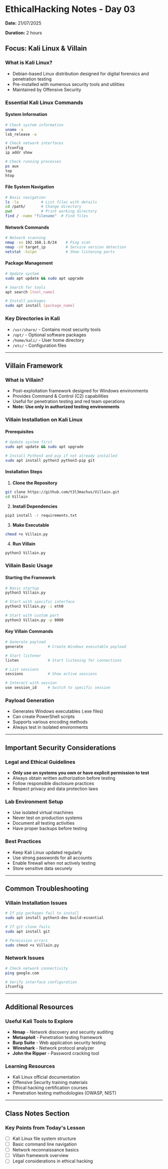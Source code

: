 # EthicalHacking Notes - Day 03
**Date:** 21/07/2025

**Duration:** 2 hours  

**Focus:**  Kali Linux & Villain
---
### What is Kali Linux?
- Debian-based Linux distribution designed for digital forensics and penetration testing
- Pre-installed with numerous security tools and utilities
- Maintained by Offensive Security

### Essential Kali Linux Commands

#### System Information
```bash
# Check system information
uname -a
lsb_release -a

# Check network interfaces
ifconfig
ip addr show

# Check running processes
ps aux
top
htop
```

#### File System Navigation
```bash
# Basic navigation
ls -la          # List files with details
cd /path/       # Change directory
pwd             # Print working directory
find / -name "filename"  # Find files
```

#### Network Commands
```bash
# Network scanning
nmap -sn 192.168.1.0/24    # Ping scan
nmap -sV target_ip         # Service version detection
netstat -tulpn             # Show listening ports
```

#### Package Management
```bash
# Update system
sudo apt update && sudo apt upgrade

# Search for tools
apt search [tool_name]

# Install packages
sudo apt install [package_name]
```

### Key Directories in Kali
- `/usr/share/` - Contains most security tools
- `/opt/` - Optional software packages
- `/home/kali/` - User home directory
- `/etc/` - Configuration files

---

## Villain Framework

### What is Villain?
- Post-exploitation framework designed for Windows environments
- Provides Command & Control (C2) capabilities
- Useful for penetration testing and red team operations
- **Note: Use only in authorized testing environments**

### Villain Installation on Kali Linux

#### Prerequisites
```bash
# Update system first
sudo apt update && sudo apt upgrade

# Install Python3 and pip if not already installed
sudo apt install python3 python3-pip git
```

#### Installation Steps

1. **Clone the Repository**
```bash
git clone https://github.com/t3l3machus/Villain.git
cd Villain
```

2. **Install Dependencies**
```bash
pip3 install -r requirements.txt
```

3. **Make Executable**
```bash
chmod +x Villain.py
```

4. **Run Villain**
```bash
python3 Villain.py
```

### Villain Basic Usage

#### Starting the Framework
```bash
# Basic startup
python3 Villain.py

# Start with specific interface
python3 Villain.py -i eth0

# Start with custom port
python3 Villain.py -p 8080
```

#### Key Villain Commands
```bash
# Generate payload
generate           # Create Windows executable payload

# Start listener
listen             # Start listening for connections

# List sessions
sessions           # Show active sessions

# Interact with session
use session_id     # Switch to specific session
```

### Payload Generation
- Generates Windows executables (.exe files)
- Can create PowerShell scripts
- Supports various encoding methods
- Always test in isolated environments

---

## Important Security Considerations

### Legal and Ethical Guidelines
- **Only use on systems you own or have explicit permission to test**
- Always obtain written authorization before testing
- Follow responsible disclosure practices
- Respect privacy and data protection laws

### Lab Environment Setup
- Use isolated virtual machines
- Never test on production systems
- Document all testing activities
- Have proper backups before testing

### Best Practices
- Keep Kali Linux updated regularly
- Use strong passwords for all accounts
- Enable firewall when not actively testing
- Store sensitive data securely

---

## Common Troubleshooting

### Villain Installation Issues
```bash
# If pip packages fail to install
sudo apt install python3-dev build-essential

# If git clone fails
sudo apt install git

# Permission errors
sudo chmod +x Villain.py
```

### Network Issues
```bash
# Check network connectivity
ping google.com

# Verify interface configuration
ifconfig
```

---

## Additional Resources

### Useful Kali Tools to Explore
- **Nmap** - Network discovery and security auditing
- **Metasploit** - Penetration testing framework
- **Burp Suite** - Web application security testing
- **Wireshark** - Network protocol analyzer
- **John the Ripper** - Password cracking tool

### Learning Resources
- Kali Linux official documentation
- Offensive Security training materials
- Ethical hacking certification courses
- Penetration testing methodologies (OWASP, NIST)

---

## Class Notes Section

### Key Points from Today's Lesson
- [ ] Kali Linux file system structure
- [ ] Basic command line navigation
- [ ] Network reconnaissance basics
- [ ] Villain framework overview
- [ ] Legal considerations in ethical hacking
